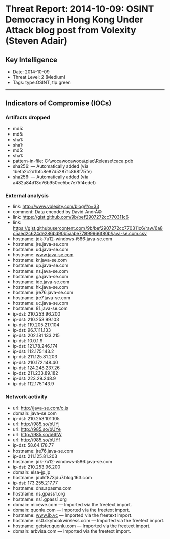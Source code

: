# Threat Report: 2014-10-09: OSINT Democracy in Hong Kong Under Attack blog post from Volexity (Steven Adair)


## Key Intelligence
* Date: 2014-10-09
* Threat Level: 2 (Medium)
* Tags: type:OSINT, tlp:green

---

## Indicators of Compromise (IOCs)
### Artifacts dropped
* md5: <md5>
* md5: <md5>
* sha1: <sha1>
* sha1: <sha1>
* md5: <md5>
* sha1: <sha1>
* pattern-in-file: C:\wocawocawoca\piao\Release\caca.pdb
* sha256: <sha256> — Automatically added (via 1befa2c2d1bfc8e87d52871c868f75fe)
* sha256: <sha256> — Automatically added (via a482a84d13c76b950ce5bc7e75f4edef)

### External analysis
* link: http://www.volexity.com/blog/?p=33
* comment: Data encoded by David AndrÃ©
* link: https://gist.github.com/9b/bef2907272cc770311c6
* link: https://gist.githubusercontent.com/9b/bef2907272cc770311c6/raw/6a8c5aed2c624de286bd90b5aabe77899966f80b/java-se.com.csv
* hostname: jdk-7u12-windows-i586.java-se.com
* hostname: jre.java-se.com
* hostname: ud.java-se.com
* hostname: www.java-se.com
* hostname: kr.java-se.com
* hostname: up.java-se.com
* hostname: ns.java-se.com
* hostname: ga.java-se.com
* hostname: idc.java-se.com
* hostname: hk.java-se.com
* hostname: jre76.java-se.com
* hostname: jre7.java-se.com
* hostname: uc.java-se.com
* hostname: 81.java-se.com
* ip-dst: 210.253.96.200
* ip-dst: 210.253.99.103
* ip-dst: 119.205.217.104
* ip-dst: 96.7.111.133
* ip-dst: 202.181.133.215
* ip-dst: 10.0.1.9
* ip-dst: 121.78.246.174
* ip-dst: 112.175.143.2
* ip-dst: 211.125.81.203
* ip-dst: 210.172.148.40
* ip-dst: 124.248.237.26
* ip-dst: 211.233.89.182
* ip-dst: 223.29.248.9
* ip-dst: 112.175.143.9

### Network activity
* url: http://java-se.com/o.js
* domain: java-se.com
* ip-dst: 210.253.101.105
* url: http://985.so/bUYj
* url: http://985.so/bUYe
* url: http://985.so/b6hW
* url: http://985.so/bUYf
* ip-dst: 58.64.178.77
* hostname: jre76.java-se.com
* ip-dst: 211.125.81.203
* hostname: jdk-7u12-windows-i586.java-se.com
* ip-dst: 210.253.96.200
* domain: elsa-jp.jp
* hostname: jduhf873jdu7.blog.163.com
* ip-dst: 173.255.217.77
* hostname: dns.apasms.com
* hostname: ns.gpass1.org
* hostname: ns1.gpass1.org
* domain: micewe.com — Imported via the freetext import.
* domain: quonlu.com — Imported via the freetext import.
* hostname: www.ib.vc — Imported via the freetext import.
* hostname: ns0.skyhookwireless.com — Imported via the freetext import.
* hostname: geister.quonlu.com — Imported via the freetext import.
* domain: arbvisa.com — Imported via the freetext import.
